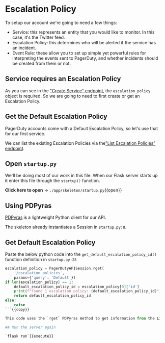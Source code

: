 # Escalation Policy

To setup our account we're going to need a few things:
 - Service: this represents an entity that you would like to monitor. In this case, it's the Twitter feed.
 - Escalation Policy: this determines who will be alerted if the service has an incident.
 - Event Rule: these allow you to set up simple yet powerful rules for interpreting the events sent to PagerDuty, and whether incidents should be created from them or not.

## Service requires an Escalation Policy

As you can see in the ["Create Service" endpoint](https://developer.pagerduty.com/api-reference/reference/REST/openapiv3.json/paths/~1services/post), the `escalation_policy` object is required. So we are going to need to first create or get an Escalation Policy.

## Get the Default Escalation Policy

PagerDuty accounts come with a Default Escalation Policy, so let's use that for our first service.

We can list the existing Escalation Policies via the["List Escalation Policies" endpoint](https://developer.pagerduty.com/api-reference/reference/REST/openapiv3.json/paths/~1escalation_policies/get).

## Open `startup.py`

We'll be doing most of our work in this file. When our Flask server starts up it enter this file through the `startup()` function.

**Click here to open** -> `./app/skeleton/startup.py`{{open}}

## Using PDPyras

[PDPyras](https://github.com/PagerDuty/pdpyras) is a lightweight Python client for our API.

The skeleton already instantiates a Session in `startup.py:8`.

## Get Default Escalation Policy

Paste the below python code into the `get_default_escalation_policy_id()` function definition in `startup.py:28`

```python
escalation_policy = PagerDutyAPISession.rget(
    '/escalation_policies',
    params={'query': 'Default'})
if len(escalation_policy) == 1:
    default_escalation_policy_id = escalation_policy[0]['id']
    print(f"Found 1 escalation policy: {default_escalation_policy_id}")
    return default_escalation_policy_id
else:
    raise
```{{copy}}

This code uses the `rget` PDPyras method to get information from the List Escalation Policies endpoint.

## Run the server again

`flask run`{{execute}}
